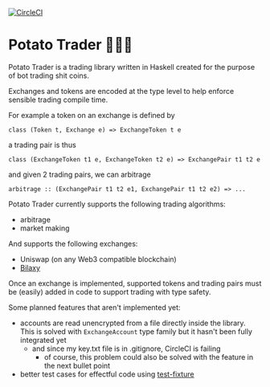 [![CircleCI](https://circleci.com/gh/pdlla/arbitragepotato.svg?style=svg)](https://circleci.com/gh/pdlla/arbitragepotato)

# Potato Trader 🥔🥔🥔

Potato Trader is a trading library written in Haskell created for the purpose of bot trading shit coins.

Exchanges and tokens are encoded at the type level to help enforce sensible trading compile time.

For example a token on an exchange is defined by
```
class (Token t, Exchange e) => ExchangeToken t e
```
a trading pair is thus
```
class (ExchangeToken t1 e, ExchangeToken t2 e) => ExchangePair t1 t2 e
```
and given 2 trading pairs, we can arbitrage
```
arbitrage :: (ExchangePair t1 t2 e1, ExchangePair t1 t2 e2) => ...
```

Potato Trader currently supports the following trading algorithms:
- arbitrage
- market making

And supports the following exchanges:
- Uniswap (on any Web3 compatible blockchain)
- [Bilaxy](https://www.bilaxy.com/)

Once an exchange is implemented, supported tokens and trading pairs must be (easily) added in code to support trading with type safety.

Some planned features that aren't implemented yet:
- accounts are read unencrypted from a file directly inside the library. This is solved with `ExchangeAccount` type family but it hasn't been fully integrated yet
  - and since my key.txt file is in .gitignore, CircleCI is failing
    - of course, this problem could also be solved with the feature in the next bullet point
- better test cases for effectful code using [test-fixture](https://lexi-lambda.github.io/blog/2017/06/29/unit-testing-effectful-haskell-with-monad-mock/)
